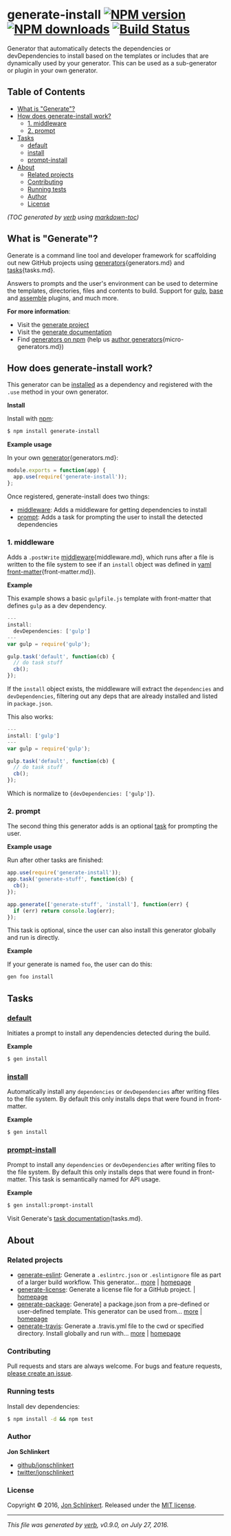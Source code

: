 # generate-install [![NPM version](https://img.shields.io/npm/v/generate-install.svg?style=flat)](https://www.npmjs.com/package/generate-install) [![NPM downloads](https://img.shields.io/npm/dm/generate-install.svg?style=flat)](https://npmjs.org/package/generate-install) [![Build Status](https://img.shields.io/travis/generate/generate-install.svg?style=flat)](https://travis-ci.org/generate/generate-install)

Generator that automatically detects the dependencies or devDependencies to install based on the templates or includes that are dynamically used by your generator. This can be used as a sub-generator or plugin in your own generator.

## Table of Contents

- [What is "Generate"?](#what-is-generate)
- [How does generate-install work?](#how-does-generate-install-work)
  * [1. middleware](#1-middleware)
  * [2. prompt](#2-prompt)
- [Tasks](#tasks)
  * [default](#default)
  * [install](#install)
  * [prompt-install](#prompt-install)
- [About](#about)
  * [Related projects](#related-projects)
  * [Contributing](#contributing)
  * [Running tests](#running-tests)
  * [Author](#author)
  * [License](#license)

_(TOC generated by [verb](https://github.com/verbose/verb) using [markdown-toc](https://github.com/jonschlinkert/markdown-toc))_

## What is "Generate"?

Generate is a command line tool and developer framework for scaffolding out new GitHub projects using [generators](https://github.com/generate/generate/blob/master/docs/){generators.md} and [tasks](https://github.com/generate/generate/blob/master/docs/){tasks.md}.

Answers to prompts and the user's environment can be used to determine the templates, directories, files and contents to build. Support for [gulp](http://gulpjs.com), [base](https://github.com/node-base/base) and [assemble](https://github.com/assemble/assemble) plugins, and much more.

**For more information**:

* Visit the [generate project](https://github.com/generate/generate/)
* Visit the [generate documentation](https://github.com/generate/generate/blob/master/docs/)
* Find [generators on npm](https://www.npmjs.com/browse/keyword/generate-generator) (help us [author generators](https://github.com/generate/generate/blob/master/docs/){micro-generators.md})

## How does generate-install work?

This generator can be [installed](#install) as a dependency and registered with the `.use` method in your own generator.

**Install**

Install with [npm](https://www.npmjs.com/):

```sh
$ npm install generate-install
```

**Example usage**

In your own [generator](https://github.com/generate/generate/blob/master/docs/){generators.md}:

```js
module.exports = function(app) {
  app.use(require('generate-install'));
};
```

Once registered, generate-install does two things:

* [middleware](#middleware): Adds a middleware for getting dependencies to install
* [prompt](#prompt): Adds a task for prompting the user to install the detected dependencies

### 1. middleware

Adds a `.postWrite` [middleware](https://github.com/generate/generate/blob/master/docs/){middleware.md}, which runs after a file is written to the file system to see if an `install` object was defined in [yaml front-matter](https://github.com/generate/generate/blob/master/docs/){front-matter.md}).

**Example**

This example shows a basic `gulpfile.js` template with front-matter that defines `gulp` as a dev dependency.

```js
---
install:
  devDependencies: ['gulp']
---
var gulp = require('gulp');

gulp.task('default', function(cb) {
  // do task stuff
  cb();
});
```

If the `install` object exists, the middleware will extract the `dependencies` and `devDependencies`, filtering out any deps that are already installed and listed in `package.json`.

This also works:

```js
---
install: ['gulp']
---
var gulp = require('gulp');

gulp.task('default', function(cb) {
  // do task stuff
  cb();
});
```

Which is normalize to `{devDependencies: ['gulp']}`.

### 2. prompt

The second thing this generator adds is an optional [task](#tasks) for prompting the user.

**Example usage**

Run after other tasks are finished:

```js
app.use(require('generate-install'));
app.task('generate-stuff', function(cb) {
  cb();
});

app.generate(['generate-stuff', 'install'], function(err) {
  if (err) return console.log(err);
});
```

This task is optional, since the user can also install this generator globally and run is directly.

**Example**

If your generate is named `foo`, the user can do this:

```sh
gen foo install
```

## Tasks

### [default](index.js#L54)

Initiates a prompt to install any dependencies detected during the build.

**Example**

```sh
$ gen install
```

### [install](index.js#L67)

Automatically install any `dependencies` or `devDependencies` after writing files to the file system. By default this only installs deps that were found in front-matter.

**Example**

```sh
$ gen install
```

### [prompt-install](index.js#L81)

Prompt to install any `dependencies` or `devDependencies` after writing files to the file system. By default this only installs deps that were found in front-matter. This task is semantically named for API usage.

**Example**

```sh
$ gen install:prompt-install
```

Visit Generate's [task documentation](https://github.com/generate/generate/blob/master/docs/){tasks.md}.

## About

### Related projects

* [generate-eslint](https://www.npmjs.com/package/generate-eslint): Generate a `.eslintrc.json` or `.eslintignore` file as part of a larger build workflow. This generator… [more](https://github.com/generate/generate-eslint) | [homepage](https://github.com/generate/generate-eslint "Generate a `.eslintrc.json` or `.eslintignore` file as part of a larger build workflow. This generator can be used as a sub-generator or plugin inside other generators.")
* [generate-license](https://www.npmjs.com/package/generate-license): Generate a license file for a GitHub project. | [homepage](https://github.com/generate/generate-license "Generate a license file for a GitHub project.")
* [generate-package](https://www.npmjs.com/package/generate-package): Generate] a package.json from a pre-defined or user-defined template. This generator can be used from… [more](https://github.com/generate/generate-package) | [homepage](https://github.com/generate/generate-package "[Generate] a package.json from a pre-defined or user-defined template. This generator can be used from the command line when globally installed, or as a plugin or sub-generator in your own generator.")
* [generate-travis](https://www.npmjs.com/package/generate-travis): Generate a .travis.yml file to the cwd or specified directory. Install globally and run with… [more](https://github.com/generate/generate-travis) | [homepage](https://github.com/generate/generate-travis "Generate a .travis.yml file to the cwd or specified directory. Install globally and run with generate's CLI, or use as a component in your own generator.")

### Contributing

Pull requests and stars are always welcome. For bugs and feature requests, [please create an issue](../../issues/new).

### Running tests

Install dev dependencies:

```sh
$ npm install -d && npm test
```

### Author

**Jon Schlinkert**

* [github/jonschlinkert](https://github.com/jonschlinkert)
* [twitter/jonschlinkert](http://twitter.com/jonschlinkert)

### License

Copyright © 2016, [Jon Schlinkert](https://github.com/jonschlinkert).
Released under the [MIT license](https://github.com/generate/generate-install/blob/master/LICENSE).

***

_This file was generated by [verb](https://github.com/verbose/verb), v0.9.0, on July 27, 2016._